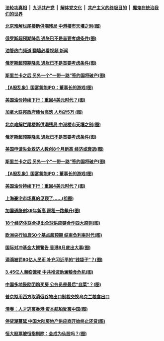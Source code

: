 ####  [法轮功真相](../../../../basic/blob/master/README.md?t=07230802) &nbsp;|&nbsp; [九评共产党](../../../../9ping.md/blob/master/README.md?t=07230802) &nbsp;|&nbsp; [解体党文化](../../../../jtdwh.md/blob/master/README.md?t=07230802)  &nbsp;|&nbsp; [共产主义的终极目的](../../../../gczydzjmd.md/blob/master/README.md?t=07230802) &nbsp;|&nbsp; [魔鬼在统治我们的世界](../../../../mgztzwmdsj.md/blob/master/README.md?t=07230802) 


#### [北京难解烂尾楼断供潮残局 中港楼市天壤之别(图)](../pages/p5/1012407.md?t=07230802) 

#### [俄罗斯超预期降息 通胀已不是首要考虑条件(图)](../pages/p5/1012404.md?t=07230802) 
#### [油管热门频道 翻墙必看视频 新闻](http://45.76.130.85:81/youtube.html?07230802)
#### [俄罗斯超预期降息 通胀已不是首要考虑条件(图)](../pages/p5/1012404.md?t=07230802) 

#### [斯里兰卡之后 另外一个“一带一路”签约国将破产(图)](../pages/p5/1012374.md?t=07230802) 

#### [【A股乱象】国富氢能IPO：董事长的游戏(图)](../pages/p5/1012350.md?t=07230802) 

#### [美国油价持续下行：重回4美元时代？(图)](../pages/p5/1012355.md?t=07230802) 

#### [加拿大联邦政府债台高筑 人均近5万 (图)](../pages/p5/1012431.md?t=07230802) 


#### [北京难解烂尾楼断供潮残局 中港楼市天壤之别(图)](../pages/p5/1012407.md?t=07230802) 

#### [俄罗斯超预期降息 通胀已不是首要考虑条件(图)](../pages/p5/1012404.md?t=07230802) 

#### [美国申请失业救济人数创8个月新高 经济或衰退(图)](../pages/p5/1012393.md?t=07230802) 

#### [斯里兰卡之后 另外一个“一带一路”签约国将破产(图)](../pages/p5/1012374.md?t=07230802) 

#### [【A股乱象】国富氢能IPO：董事长的游戏(图)](../pages/p5/1012350.md?t=07230802) 

#### [美国油价持续下行：重回4美元时代？(图)](../pages/p5/1012355.md?t=07230802) 

#### [上海豪宅市场真的见顶了……(组图)](../pages/p5/1012349.md?t=07230802) 

#### [加国通胀创39年新高 房租一路飙升(图)](../pages/p5/1012337.md?t=07230802) 

#### [18个经济体联合提出全球供应链合作四大原则(图)](../pages/p5/1012324.md?t=07230802) 

#### [欧洲央行加息50个基点超预期 结束负利率时代(图)](../pages/p5/1012321.md?t=07230802) 

#### [国际对冲基金大鳄警告 香港8月底出大事(图)](../pages/p5/1012310.md?t=07230802) 

#### [滴滴被罚80亿人民币 补充习近平的“钱袋子”？(图)](../pages/p5/1012308.md?t=07230802) 

#### [3.45亿人濒临饿死 中共推波助澜粮食危机(图)](../pages/p5/1012268.md?t=07230802) 

#### [中国多地鼓励团购买房 公务员是最后“韭菜”？(图)](../pages/p5/1012267.md?t=07230802) 

#### [普京拟用西方取消俄谷物出口制裁交换乌克兰粮食出口](../pages/p5/1012255.md?t=07230802) 

#### [清零：人才逃离香港 资本航船驶离中国(图)](../pages/p5/1012249.md?t=07230802) 

#### [停贷潮蔓延 中国大陆房地产供应商开始终止还贷(图)](../pages/p5/1012223.md?t=07230802) 

#### [恒大股票被恒指剔除：会成为仙股吗？(图)](../pages/p5/1012012.md?t=07230802) 

<img src='http://gfw-breaker.win/goodnews/indexes/p5.md' width='0px' height='0px'/>
